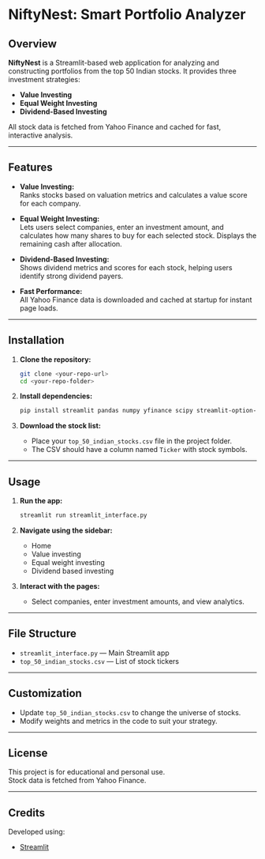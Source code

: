 # NiftyNest: Smart Portfolio Analyzer

## Overview

**NiftyNest** is a Streamlit-based web application for analyzing and constructing portfolios from the top 50 Indian stocks. It provides three investment strategies:
- **Value Investing**
- **Equal Weight Investing**
- **Dividend-Based Investing**

All stock data is fetched from Yahoo Finance and cached for fast, interactive analysis.

---

## Features

- **Value Investing:**  
  Ranks stocks based on valuation metrics and calculates a value score for each company.

- **Equal Weight Investing:**  
  Lets users select companies, enter an investment amount, and calculates how many shares to buy for each selected stock. Displays the remaining cash after allocation.

- **Dividend-Based Investing:**  
  Shows dividend metrics and scores for each stock, helping users identify strong dividend payers.

- **Fast Performance:**  
  All Yahoo Finance data is downloaded and cached at startup for instant page loads.

---

## Installation

1. **Clone the repository:**
   ```sh
   git clone <your-repo-url>
   cd <your-repo-folder>
   ```

2. **Install dependencies:**
   ```sh
   pip install streamlit pandas numpy yfinance scipy streamlit-option-menu
   ```

3. **Download the stock list:**
   - Place your `top_50_indian_stocks.csv` file in the project folder.
   - The CSV should have a column named `Ticker` with stock symbols.

---

## Usage

1. **Run the app:**
   ```sh
   streamlit run streamlit_interface.py
   ```

2. **Navigate using the sidebar:**
   - Home
   - Value investing
   - Equal weight investing
   - Dividend based investing

3. **Interact with the pages:**
   - Select companies, enter investment amounts, and view analytics.

---

## File Structure

- `streamlit_interface.py` — Main Streamlit app
- `top_50_indian_stocks.csv` — List of stock tickers

---

## Customization

- Update `top_50_indian_stocks.csv` to change the universe of stocks.
- Modify weights and metrics in the code to suit your strategy.

---

## License

This project is for educational and personal use.  
Stock data is fetched from Yahoo Finance.

---

## Credits

Developed using:
- [Streamlit](https://streamlit.io/)
